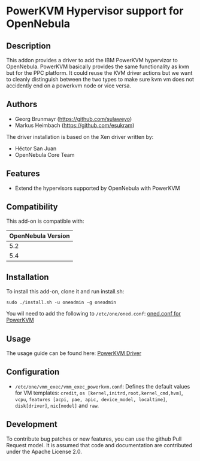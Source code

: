 # PowerKVM Hypervisor support for OpenNebula

## Description

This addon provides a driver to add the IBM PowerKVM hypervizor to OpenNebula.
PowerKVM basically provides the same functionality as kvm but for the PPC platform. It could reuse the KVM driver actions but we want to cleanly distinguish between the two types to make sure kvm vm does not accidently end on a powerkvm node or vice versa.

## Authors

* Georg Brunmayr (https://github.com/sulaweyo)
* Markus Heimbach (https://github.com/esukram)

The driver installation is based on the Xen driver written by:
* Héctor San Juan
* OpenNebula Core Team

## Features

* Extend the hypervisors supported by OpenNebula with PowerKVM

## Compatibility

This add-on is compatible with:

| OpenNebula Version |
| ------------------ |
| 5.2                |
| 5.4                |


## Installation

To install this add-on, clone it and run install.sh:

    sudo ./install.sh -u oneadmin -g oneadmin

You wil need to add the following to `/etc/one/oned.conf`: [oned.conf for PowerKVM](oned-powerkvm.conf)

## Usage

The usage guide can be found here: [PowerKVM Driver](docs/xeng.rst)

## Configuration

* ``/etc/one/vmm_exec/vmm_exec_powerkvm.conf``: Defines the default values for VM templates: ``credit``, ``os [kernel,initrd,root,kernel_cmd,hvm]``, ``vcpu``, ``features [acpi, pae, apic, device_model, localtime]``, ``disk[driver]``, ``nic[model]`` and ``raw``.

## Development

To contribute bug patches or new features, you can use the github Pull Request model. It is assumed that code and documentation are contributed under the Apache License 2.0.

